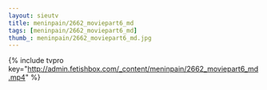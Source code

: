 ```yaml
--- 
layout: sieutv
title: meninpain/2662_moviepart6_md
tags: [meninpain/2662_moviepart6_md]
thumb_: meninpain/2662_moviepart6_md.jpg
---
```

{% include tvpro key="http://admin.fetishbox.com/_content/meninpain/2662_moviepart6_md.mp4" %} 
